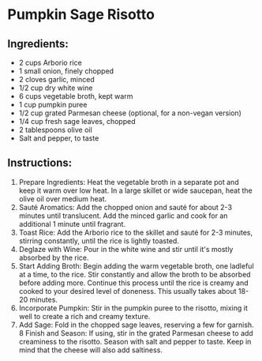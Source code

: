 # Pumpkin Sage Risotto

## Ingredients:
* 2 cups Arborio rice
* 1 small onion, finely chopped
* 2 cloves garlic, minced
* 1/2 cup dry white wine
* 6 cups vegetable broth, kept warm
* 1 cup pumpkin puree
* 1/2 cup grated Parmesan cheese (optional, for a non-vegan version)
* 1/4 cup fresh sage leaves, chopped
* 2 tablespoons olive oil
* Salt and pepper, to taste

## Instructions:
1. Prepare Ingredients: Heat the vegetable broth in a separate pot and keep it warm over low heat. In a large skillet or wide saucepan, heat the olive oil over medium heat.
2. Sauté Aromatics: Add the chopped onion and sauté for about 2-3 minutes until translucent. Add the minced garlic and cook for an additional 1 minute until fragrant.
3. Toast Rice: Add the Arborio rice to the skillet and sauté for 2-3 minutes, stirring constantly, until the rice is lightly toasted.
4. Deglaze with Wine: Pour in the white wine and stir until it's mostly absorbed by the rice.
5. Start Adding Broth: Begin adding the warm vegetable broth, one ladleful at a time, to the rice. Stir constantly and allow the broth to be absorbed before adding more. Continue this process until the rice is creamy and cooked to your desired level of doneness. This usually takes about 18-20 minutes.
6. Incorporate Pumpkin: Stir in the pumpkin puree to the risotto, mixing it well to create a rich and creamy texture.
7. Add Sage: Fold in the chopped sage leaves, reserving a few for garnish.
8 Finish and Season: If using, stir in the grated Parmesan cheese to add creaminess to the risotto. Season with salt and pepper to taste. Keep in mind that the cheese will also add saltiness.

